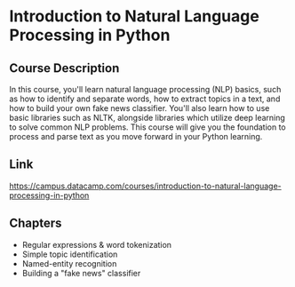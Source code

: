 # Introduction to Natural Language Processing in Python

## Course Description
In this course, you'll learn natural language processing (NLP) basics, such as how to identify and separate words, how to extract topics in a text, and how to build your own fake news classifier. You'll also learn how to use basic libraries such as NLTK, alongside libraries which utilize deep learning to solve common NLP problems. This course will give you the foundation to process and parse text as you move forward in your Python learning.

## Link
https://campus.datacamp.com/courses/introduction-to-natural-language-processing-in-python

## Chapters
- Regular expressions & word tokenization
- Simple topic identification
- Named-entity recognition
- Building a "fake news" classifier
